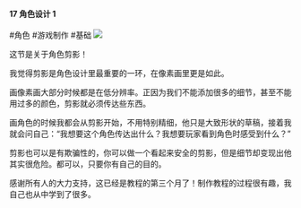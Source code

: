 #### 17  角色设计 1
#角色 #游戏制作 #基础
![](assets/tutorials/t17/char1.gif)

  这节是关于角色剪影！

  我觉得剪影是角色设计里最重要的一环，在像素画里更是如此。

  画像素画大部分时候都是在低分辨率。正因为我们不能添加很多的细节，甚至不能用过多的颜色，剪影就必须传达些东西。

  画角色的时候我都会从剪影开始，不用特别精细，他只是大致形状的草稿，接着我就会问自己：“我想要这个角色传达出什么？我想要玩家看到角色时感受到什么？”

  剪影也可以是有欺骗性的，你可以做一个看起来安全的剪影，但是细节却变现出他其实很危险。都可以，只要你有自己的目的。

  感谢所有人的大力支持，这已经是教程的第三个月了！制作教程的过程很有趣，我自己也从中学到了很多。